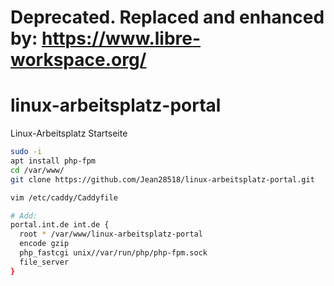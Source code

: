 # Deprecated. Replaced and enhanced by: https://www.libre-workspace.org/

# linux-arbeitsplatz-portal
Linux-Arbeitsplatz Startseite

```bash
sudo -i
apt install php-fpm
cd /var/www/
git clone https://github.com/Jean28518/linux-arbeitsplatz-portal.git

vim /etc/caddy/Caddyfile

# Add:
portal.int.de int.de {
  root * /var/www/linux-arbeitsplatz-portal
  encode gzip
  php_fastcgi unix//var/run/php/php-fpm.sock
  file_server
}
```
